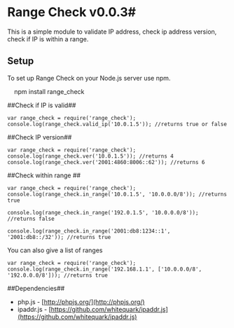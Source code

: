 # Range Check v0.0.3#
This is a simple module to validate IP address, check ip address version, check if IP is within a range.

## Setup ##

To set up Range Check on your Node.js server use npm.

    npm install range_check


##Check if IP is valid##

```
var range_check = require('range_check');
console.log(range_check.valid_ip('10.0.1.5')); //returns true or false
```

##Check IP version##
```
var range_check = require('range_check');
console.log(range_check.ver('10.0.1.5')); //returns 4
console.log(range_check.ver('2001:4860:8006::62')); //returns 6
```

##Check within range ##
```
var range_check = require('range_check');
console.log(range_check.in_range('10.0.1.5', '10.0.0.0/8')); //returns true

console.log(range_check.in_range('192.0.1.5', '10.0.0.0/8')); //returns false

console.log(range_check.in_range('2001:db8:1234::1', '2001:db8::/32')); //returns true
```

You can also give a list of ranges

```
var range_check = require('range_check');
console.log(range_check.in_range('192.168.1.1', ['10.0.0.0/8', '192.0.0.0/8'])); //returns true

```

##Dependencies##
- php.js - [http://phpjs.org/](http://phpjs.org/)
- ipaddr.js - [https://github.com/whitequark/ipaddr.js](https://github.com/whitequark/ipaddr.js)